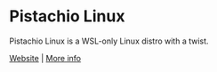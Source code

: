 # Pistachio Linux

Pistachio Linux is a WSL-only Linux distro with a twist.

[Website](https://linux.pistasjis.net) | [More info](https://github.com/PistachioLinux/PistachioLinux)
